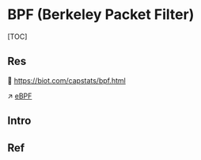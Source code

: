 # BPF (Berkeley Packet Filter)

[TOC]



## Res
📄 https://biot.com/capstats/bpf.html

↗ [eBPF](../../../../🥷🏼%20Operating%20System%20(Engineering%20Part)/📟%20System%20Level%20Programming/eBPF/eBPF.md)



## Intro


## Ref

